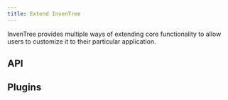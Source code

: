 ```yaml
---
title: Extend InvenTree
---
```


InvenTree provides multiple ways of extending core functionality to allow users to customize it to their particular application.

## API

## Plugins